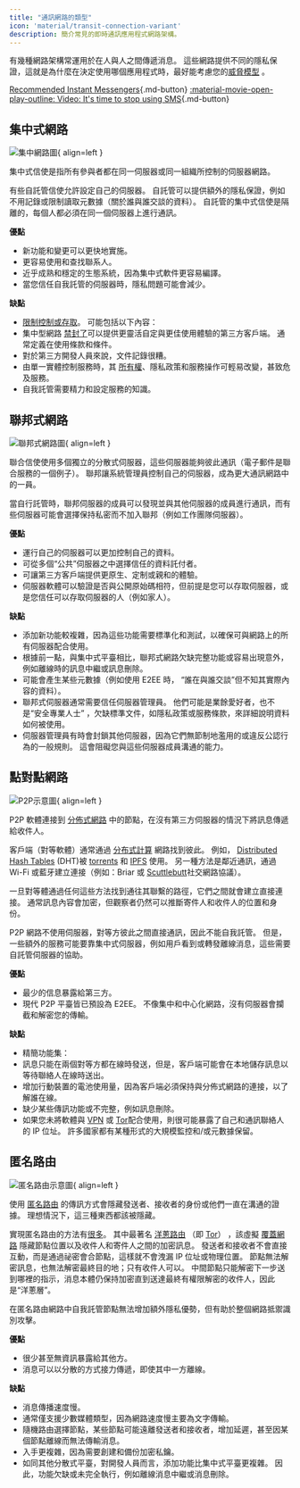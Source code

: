 ```yaml
---
title: "通訊網路的類型"
icon: 'material/transit-connection-variant'
description: 簡介常見的即時通訊應用程式網路架構。
---
```


有幾種網路架構常運用於在人與人之間傳遞消息。 這些網路提供不同的隱私保證，這就是為什麼在決定使用哪個應用程式時，最好能考慮您的[威脅模型](../basics/threat-modeling.md) 。

[Recommended Instant Messengers](../real-time-communication.md ""){.md-button} [:material-movie-open-play-outline: Video: It's time to stop using SMS](https://www.privacyguides.org/videos/2025/01/24/its-time-to-stop-using-sms-heres-why ""){.md-button}

## 集中式網路

![集中網路圖](../assets/img/layout/network-centralized.svg){ align=left }

集中式信使是指所有參與者都在同一伺服器或同一組織所控制的伺服器網路。

有些自託管信使允許設定自己的伺服器。 自託管可以提供額外的隱私保證，例如不用記錄或限制讀取元數據（關於誰與誰交談的資料）。 自託管的集中式信使是隔離的，每個人都必須在同一個伺服器上進行通訊。

**優點**

- 新功能和變更可以更快地實施。
- 更容易使用和查找聯系人。
- 近乎成熟和穩定的生態系統，因為集中式軟件更容易編譯。
- 當您信任自我託管的伺服器時，隱私問題可能會減少。

**缺點**

- [限制控制或存取](https://drewdevault.com/2018/08/08/Signal.html)。 可能包括以下內容：
- 集中型網路 [禁封了](https://github.com/LibreSignal/LibreSignal/issues/37#issuecomment-217211165)可以提供更靈活自定與更佳使用體驗的第三方客戶端。 通常定義在使用條款和條件。
- 對於第三方開發人員來說，文件記錄很糟。
- 由單一實體控制服務時，其 [所有權](https://web.archive.org/web/20210729191953/https://blog.privacytools.io/delisting-wire)、隱私政策和服務操作可輕易改變，甚致危及服務。
- 自我託管需要精力和設定服務的知識。

## 聯邦式網路

![聯邦式網路圖](../assets/img/layout/network-decentralized.svg){ align=left }

聯合信使使用多個獨立的分散式伺服器，這些伺服器能夠彼此通訊（電子郵件是聯合服務的一個例子）。 聯邦讓系統管理員控制自己的伺服器，成為更大通訊網路中的一員。

當自行託管時，聯邦伺服器的成員可以發現並與其他伺服器的成員進行通訊，而有些伺服器可能會選擇保持私密而不加入聯邦（例如工作團隊伺服器）。

**優點**

- 運行自己的伺服器可以更加控制自己的資料。
- 可從多個“公共”伺服器之中選擇信任的資料託付者。
- 可讓第三方客戶端提供更原生、定制或親和的體驗。
- 伺服器軟體可以驗證是否與公開原始碼相符，但前提是您可以存取伺服器，或是您信任可以存取伺服器的人（例如家人）。

**缺點**

- 添加新功能較複雜，因為這些功能需要標準化和測試，以確保可與網路上的所有伺服器配合使用。
- 根據前一點，與集中式平臺相比，聯邦式網路欠缺完整功能或容易出現意外，例如離線時的訊息中繼或訊息刪除。
- 可能會產生某些元數據（例如使用 E2EE 時， “誰在與誰交談”但不知其實際內容的資料）。
- 聯邦式伺服器通常需要信任伺服器管理員。 他們可能是業餘愛好者，也不是“安全專業人士” ，欠缺標準文件，如隱私政策或服務條款，來詳細說明資料如何被使用。
- 伺服器管理員有時會封鎖其他伺服器，因為它們無節制地濫用的或違反公認行為的一般規則。 這會阻礙您與這些伺服器成員溝通的能力。

## 點對點網路

![P2P示意圖](../assets/img/layout/network-distributed.svg){ align=left }

P2P 軟體連接到 [分佈式網路](https://en.wikipedia.org/wiki/Distributed_networking) 中的節點，在沒有第三方伺服器的情況下將訊息傳遞給收件人。

客戶端（對等軟體）通常通過 [分布式計算](https://en.wikipedia.org/wiki/Distributed_computing) 網路找到彼此。 例如， [Distributed Hash Tables](https://en.wikipedia.org/wiki/Distributed_hash_table) (DHT)被 [torrents](https://en.wikipedia.org/wiki/BitTorrent_(protocol)) 和 [IPFS](https://en.wikipedia.org/wiki/InterPlanetary_File_System) 使用。 另一種方法是鄰近通訊，通過 Wi-Fi 或藍牙建立連接（例如：Briar 或 [Scuttlebutt](https://scuttlebutt.nz)社交網路協議）。

一旦對等體通過任何這些方法找到通往其聯繫的路徑，它們之間就會建立直接連接。 通常訊息內容會加密，但觀察者仍然可以推斷寄件人和收件人的位置和身份。

P2P 網路不使用伺服器，對等方彼此之間直接通訊，因此不能自我託管。 但是，一些額外的服務可能要靠集中式伺服器，例如用戶看到或轉發離線消息，這些需要自託管伺服器的協助。

**優點**

- 最少的信息暴露給第三方。
- 現代 P2P 平臺皆已預設為 E2EE。 不像集中和中心化網路，沒有伺服器會攔截和解密您的傳輸。

**缺點**

- 精簡功能集：
- 訊息只能在兩個對等方都在線時發送，但是，客戶端可能會在本地儲存訊息以等待聯絡人在線時送出。
- 增加行動裝置的電池使用量，因為客戶端必須保持與分佈式網路的連接，以了解誰在線。
- 缺少某些傳訊功能或不完整，例如訊息刪除。
- 如果您未將軟體與 [VPN](../vpn.md) 或 [Tor](../tor.md)配合使用，則很可能暴露了自己和通訊聯絡人的 IP 位址。 許多國家都有某種形式的大規模監控和/或元數據保留。

## 匿名路由

![匿名路由示意圖](../assets/img/layout/network-anonymous-routing.svg){ align=left }

使用 [匿名路由](https://doi.org/10.1007/978-1-4419-5906-5_628) 的傳訊方式會隱藏發送者、接收者的身份或他們一直在溝通的證據。 理想情況下，這三種東西都該被隱藏。

實現匿名路由的方法有[很多](https://doi.org/10.1145/3182658)。 其中最著名 [洋蔥路由](https://en.wikipedia.org/wiki/Onion_routing) （即 [Tor](tor-overview.md)） ，該虛擬 [覆蓋網路](https://en.wikipedia.org/wiki/Overlay_network) 隱藏節點位置以及收件人和寄件人之間的加密訊息。 發送者和接收者不會直接互動，而是通過祕密會合節點，這樣就不會洩漏 IP 位址或物理位置。 節點無法解密訊息，也無法解密最終目的地；只有收件人可以。 中間節點只能解密下一步送到哪裡的指示，消息本體仍保持加密直到送達最終有權限解密的收件人，因此是“洋蔥層”。

在匿名路由網路中自我託管節點無法增加額外隱私優勢，但有助於整個網路抵禦識別攻擊。

**優點**

- 很少甚至無資訊暴露給其他方。
- 消息可以以分散的方式接力傳遞，即使其中一方離線。

**缺點**

- 消息傳播速度慢。
- 通常僅支援少數媒體類型，因為網路速度慢主要為文字傳輸。
- 隨機路由選擇節點，某些節點可能遠離發送者和接收者，增加延遲，甚至因某個節點離線而無法傳輸消息。
- 入手更複雜，因為需要創建和備份加密私鑰。
- 如同其他分散式平臺，對開發人員而言，添加功能比集中式平臺更複雜。 因此，功能欠缺或未完全執行，例如離線消息中繼或消息刪除。
